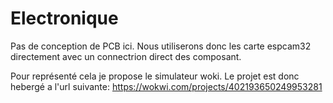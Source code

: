 # Electronique

Pas de conception de PCB ici. Nous utiliserons donc les carte espcam32 directement avec un connectrion direct des composant.

Pour représenté cela je propose le simulateur woki. Le projet est donc hebergé a l'url suivante: https://wokwi.com/projects/402193650249953281